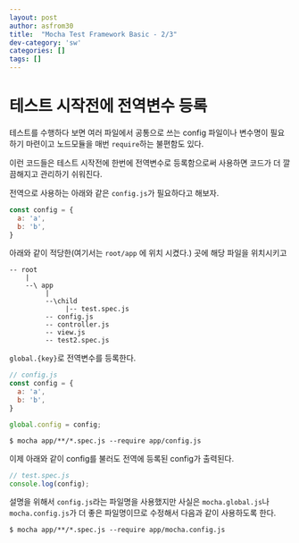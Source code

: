 ```yaml
---
layout: post
author: asfrom30
title:  "Mocha Test Framework Basic - 2/3"
dev-category: 'sw'
categories: []
tags: []
---
```


# 테스트 시작전에 전역변수 등록

테스트를 수행하다 보면 여러 파일에서 공통으로 쓰는 config 파일이나 변수명이 필요하기 마련이고 노드모듈을 매번 `require`하는 불편함도 있다.

이런 코드들은 테스트 시작전에 한번에 전역변수로 등록함으로써 사용하면 코드가 더 깔끔해지고 관리하기 쉬워진다.

전역으로 사용하는 아래와 같은 `config.js`가 필요하다고 해보자.

```js
const config = {
  a: 'a',
  b: 'b',
}
```

아래와 같이 적당한(여기서는 `root/app` 에 위치 시켰다.) 곳에 해당 파일을 위치시키고

```
-- root
    |
    --\ app 
         |
         --\child
              |-- test.spec.js
         -- config.js
         -- controller.js
         -- view.js
         -- test2.spec.js
```

`global.{key}`로 전역변수를 등록한다.

```js
// config.js
const config = {
  a: 'a',
  b: 'b',
}

global.config = config;
```

```
$ mocha app/**/*.spec.js --require app/config.js
```

이제 아래와 같이 config를 불러도 전역에 등록된 config가 출력된다.

```js
// test.spec.js
console.log(config);
```

설명을 위해서 `config.js`라는 파일명을 사용했지만 사실은 `mocha.global.js`나 `mocha.config.js`가 더 좋은 파일명이므로 수정해서 다음과 같이 사용하도록 한다.

```
$ mocha app/**/*.spec.js --require app/mocha.config.js
```
